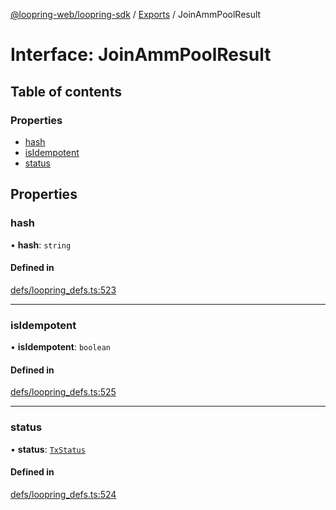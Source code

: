 [@loopring-web/loopring-sdk](../README.md) / [Exports](../modules.md) / JoinAmmPoolResult

# Interface: JoinAmmPoolResult

## Table of contents

### Properties

- [hash](JoinAmmPoolResult.md#hash)
- [isIdempotent](JoinAmmPoolResult.md#isidempotent)
- [status](JoinAmmPoolResult.md#status)

## Properties

### hash

• **hash**: `string`

#### Defined in

[defs/loopring_defs.ts:523](https://github.com/Loopring/loopring_sdk/blob/427d9da/src/defs/loopring_defs.ts#L523)

___

### isIdempotent

• **isIdempotent**: `boolean`

#### Defined in

[defs/loopring_defs.ts:525](https://github.com/Loopring/loopring_sdk/blob/427d9da/src/defs/loopring_defs.ts#L525)

___

### status

• **status**: [`TxStatus`](../enums/TxStatus.md)

#### Defined in

[defs/loopring_defs.ts:524](https://github.com/Loopring/loopring_sdk/blob/427d9da/src/defs/loopring_defs.ts#L524)
